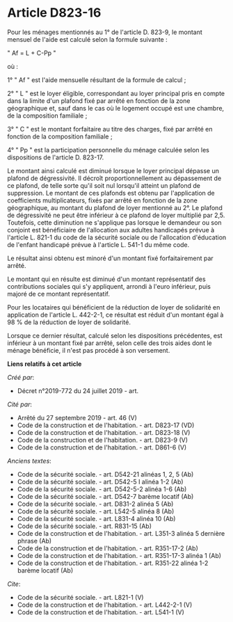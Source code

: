 # Article D823-16

Pour les ménages mentionnés au 1° de l'article D. 823-9, le montant mensuel de l'aide est calculé selon la formule
suivante : 

" Af = L + C-Pp " 

où : 

1° " Af " est l'aide mensuelle résultant de la formule de calcul ; 

2° " L " est le loyer éligible, correspondant au loyer principal pris en compte dans la limite d'un plafond fixé par arrêté
en fonction de la zone géographique et, sauf dans le cas où le logement occupé est une chambre, de la composition
familiale ; 

3° " C " est le montant forfaitaire au titre des charges, fixé par arrêté en fonction de la composition familiale ; 

4° " Pp " est la participation personnelle du ménage calculée selon les dispositions de l'article D. 823-17. 

Le montant ainsi calculé est diminué lorsque le loyer principal dépasse un plafond de dégressivité. Il décroît
proportionnellement au dépassement de ce plafond, de telle sorte qu'il soit nul lorsqu'il atteint un plafond de suppression.
Le montant de ces plafonds est obtenu par l'application de coefficients multiplicateurs, fixés par arrêté en fonction de la
zone géographique, au montant du plafond de loyer mentionné au 2°. Le plafond de dégressivité ne peut être inférieur à ce
plafond de loyer multiplié par 2,5. Toutefois, cette diminution ne s'applique pas lorsque le demandeur ou son conjoint est
bénéficiaire de l'allocation aux adultes handicapés prévue à l'article L. 821-1 du code de la sécurité sociale ou de
l'allocation d'éducation de l'enfant handicapé prévue à l'article L. 541-1 du même code. 

Le résultat ainsi obtenu est minoré d'un montant fixé forfaitairement par arrêté. 

Le montant qui en résulte est diminué d'un montant représentatif des contributions sociales qui s'y appliquent, arrondi à
l'euro inférieur, puis majoré de ce montant représentatif. 

Pour les locataires qui bénéficient de la réduction de loyer de solidarité en application de l'article L. 442-2-1, ce
résultat est réduit d'un montant égal à 98 % de la réduction de loyer de solidarité. 

Lorsque ce dernier résultat, calculé selon les dispositions précédentes, est inférieur à un montant fixé par arrêté, selon
celle des trois aides dont le ménage bénéficie, il n'est pas procédé à son versement.

**Liens relatifs à cet article**

_Créé par_:

  - Décret n°2019-772 du 24 juillet 2019 - art.

_Cité par_:

  - Arrêté du 27 septembre 2019 - art. 46 (V)
  - Code de la construction et de l'habitation. - art. D823-17 (VD)
  - Code de la construction et de l'habitation. - art. D823-18 (V)
  - Code de la construction et de l'habitation. - art. D823-9 (V)
  - Code de la construction et de l'habitation. - art. D861-6 (V)

_Anciens textes_:

  - Code de la sécurité sociale. - art. D542-21 alinéas 1, 2, 5 (Ab)
  - Code de la sécurité sociale. - art. D542-5 I alinéa 1-2 (Ab)
  - Code de la sécurité sociale. - art. D542-5-2 alinéa 1-6 (Ab)
  - Code de la sécurité sociale. - art. D542-7 barème locatif (Ab)
  - Code de la sécurité sociale. - art. D831-2 alinéa 5 (Ab)
  - Code de la sécurité sociale. - art. L542-5 alinéa 8 (Ab)
  - Code de la sécurité sociale. - art. L831-4 alinéa 10 (Ab)
  - Code de la sécurité sociale. - art. R831-15 (Ab)
  - Code de la construction et de l'habitation. - art. L351-3 alinéa 5 dernière phrase (Ab)
  - Code de la construction et de l'habitation. - art. R351-17-2 (Ab)
  - Code de la construction et de l'habitation. - art. R351-17-3 alinéa 1 (Ab)
  - Code de la construction et de l'habitation. - art. R351-22 alinéa 1-2 barème locatif (Ab)

_Cite_:

  - Code de la sécurité sociale. - art. L821-1 (V)
  - Code de la construction et de l'habitation. - art. L442-2-1 (V)
  - Code de la construction et de l'habitation. - art. L541-1 (V)
